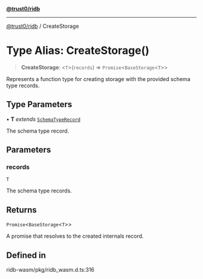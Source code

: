 [**@trust0/ridb**](../README.md)

***

[@trust0/ridb](../README.md) / CreateStorage

# Type Alias: CreateStorage()

> **CreateStorage**: \<`T`\>(`records`) => `Promise`\<`BaseStorage`\<`T`\>\>

Represents a function type for creating storage with the provided schema type records.

## Type Parameters

• **T** *extends* [`SchemaTypeRecord`](SchemaTypeRecord.md)

The schema type record.

## Parameters

### records

`T`

The schema type records.

## Returns

`Promise`\<`BaseStorage`\<`T`\>\>

A promise that resolves to the created internals record.

## Defined in

ridb-wasm/pkg/ridb\_wasm.d.ts:316
